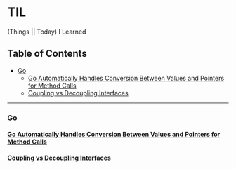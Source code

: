 # TIL

(Things || Today) I Learned

## Table of Contents

<!-- vim-markdown-toc GFM -->

* [Go](#go)
    * [Go Automatically Handles Conversion Between Values and Pointers for Method Calls](#go-automatically-handles-conversion-between-values-and-pointers-for-method-calls)
    * [Coupling vs Decoupling Interfaces](#coupling-vs-decoupling-interfaces)

<!-- vim-markdown-toc -->

---

### Go

#### [Go Automatically Handles Conversion Between Values and Pointers for Method Calls](./go/go-automatically-handles-conversion-between-values-and-pointers-for-method-calls.md)
#### [Coupling vs Decoupling Interfaces](./go/coupling-vs-decoupling-interfaces.md)
